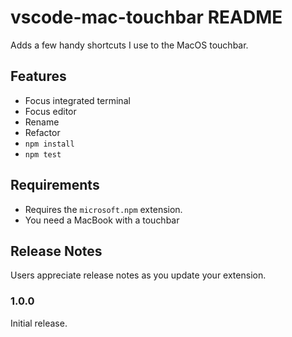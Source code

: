 # vscode-mac-touchbar README

Adds a few handy shortcuts I use to the MacOS touchbar.

## Features

- Focus integrated terminal
- Focus editor
- Rename
- Refactor
- `npm install`
- `npm test`

## Requirements

- Requires the `microsoft.npm` extension.
- You need a MacBook with a touchbar

## Release Notes

Users appreciate release notes as you update your extension.

### 1.0.0

Initial release.
